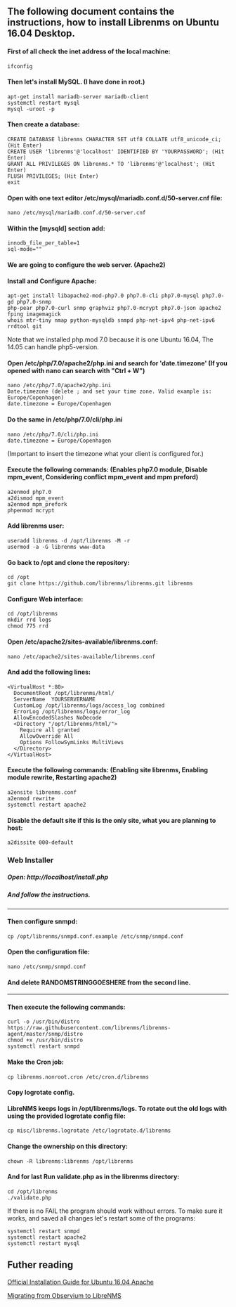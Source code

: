 ## The following document contains the instructions, how to install Librenms on Ubuntu 16.04 Desktop.

#### First of all check the inet address of the local machine:
```
ifconfig
```
#### Then let's install MySQL. (I have done in root.) 
```
apt-get install mariadb-server mariadb-client
systemctl restart mysql
mysql -uroot -p
```
#### Then create a database:
```
CREATE DATABASE librenms CHARACTER SET utf8 COLLATE utf8_unicode_ci; (Hit Enter)
CREATE USER 'librenms'@'localhost' IDENTIFIED BY 'YOURPASSWORD'; (Hit Enter)
GRANT ALL PRIVILEGES ON librenms.* TO 'librenms'@'localhost'; (Hit Enter)
FLUSH PRIVILEGES; (Hit Enter)
exit
```
#### Open with one text editor /etc/mysql/mariadb.conf.d/50-server.cnf file:
```
nano /etc/mysql/mariadb.conf.d/50-server.cnf
```
#### Within the [mysqld] section add:
```
innodb_file_per_table=1
sql-mode=""
```
#### We are going to configure the web server. (Apache2)
#### Install and Configure Apache:
```
apt-get install libapache2-mod-php7.0 php7.0-cli php7.0-mysql php7.0-gd php7.0-snmp 
php-pear php7.0-curl snmp graphviz php7.0-mcrypt php7.0-json apache2 fping imagemagick 
whois mtr-tiny nmap python-mysqldb snmpd php-net-ipv4 php-net-ipv6 rrdtool git
```
Note that we installed php.mod 7.0 because it is one Ubuntu 16.04, The 14.05 can handle php5-version.

#### Open /etc/php/7.0/apache2/php.ini and search for 'date.timezone' (If you opened with nano can search with "Ctrl + W")
```
nano /etc/php/7.0/apache2/php.ini
Date.timezone (delete ; and set your time zone. Valid example is: Europe/Copenhagen)
date.timezone = Europe/Copenhagen
```
#### Do the same in /etc/php/7.0/cli/php.ini
```
nano /etc/php/7.0/cli/php.ini
date.timezone = Europe/Copenhagen
```
(Important to insert the timezone what your client is configured for.)

#### Execute the following commands: (Enables php7.0 module, Disable mpm_event, Considering conflict mpm_event and mpm preford)
```
a2enmod php7.0
a2dismod mpm_event
a2enmod mpm_prefork
phpenmod mcrypt
```

#### Add librenms user:

```
useradd librenms -d /opt/librenms -M -r
usermod -a -G librenms www-data
```
#### Go back to /opt and clone the repository:

```
cd /opt
git clone https://github.com/librenms/librenms.git librenms
```
#### Configure Web interface:

```
cd /opt/librenms
mkdir rrd logs
chmod 775 rrd
```

#### Open /etc/apache2/sites-available/librenms.conf:
```
nano /etc/apache2/sites-available/librenms.conf
```
#### And add the following lines:
```
<VirtualHost *:80>
  DocumentRoot /opt/librenms/html/
  ServerName  YOURSERVERNAME
  CustomLog /opt/librenms/logs/access_log combined
  ErrorLog /opt/librenms/logs/error_log
  AllowEncodedSlashes NoDecode
  <Directory "/opt/librenms/html/">
    Require all granted
    AllowOverride All
    Options FollowSymLinks MultiViews
  </Directory>
</VirtualHost>
 ```
#### Execute the following commands: (Enabling site librenms, Enabling module rewrite, Restarting apache2)
 ```
a2ensite librenms.conf
a2enmod rewrite
systemctl restart apache2
```

#### Disable the default site if this is the only site, what you are planning to host:
```
a2dissite 000-default
```

### Web Installer
##### Open: http://localhost/install.php
##### And follow the instructions.
----------------------------------------------------------------------------------------------------------------------------------------
#### Then configure snmpd:
```
cp /opt/librenms/snmpd.conf.example /etc/snmp/snmpd.conf
```
#### Open the configuration file:
```
nano /etc/snmp/snmpd.conf
```
#### And delete RANDOMSTRINGGOESHERE from the second line.
----------------------------------------------------------------------------------------------------------------------------------------
#### Then execute the following commands:
```
curl -o /usr/bin/distro https://raw.githubusercontent.com/librenms/librenms-agent/master/snmp/distro
chmod +x /usr/bin/distro
systemctl restart snmpd
```

#### Make the Cron job:

```
cp librenms.nonroot.cron /etc/cron.d/librenms
```

#### Copy logrotate config.
#### LibreNMS keeps logs in /opt/librenms/logs. To rotate out the old logs with using the provided logrotate config file:
```
cp misc/librenms.logrotate /etc/logrotate.d/librenms
```
#### Change the ownership on this directory:
```
chown -R librenms:librenms /opt/librenms
```
#### And for last Run validate.php as in the librenms directory:
```
cd /opt/librenms
./validate.php
```
If there is no FAIL the program should work without errors.
To make sure it works, and saved all changes let's restart some of the programs:
```
systemctl restart snmpd
systemctl restart apache2
systemctl restart mysql
```

## Futher reading
[Official Installation Guide for Ubuntu 16.04 Apache](http://docs.librenms.org/Installation/Installation-Ubuntu-1604-Apache/#clone-repo)

[Migrating from Observium to LibreNMS](https://vlan50.com/2015/04/17/migrating-from-observium-to-librenms/)
